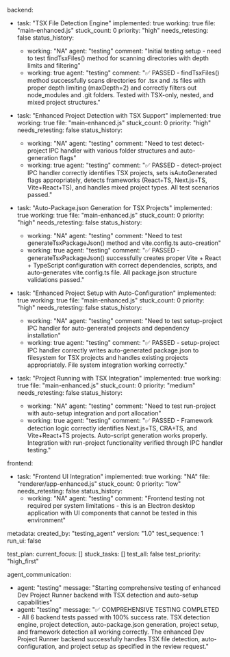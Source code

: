 backend:
  - task: "TSX File Detection Engine"
    implemented: true
    working: true
    file: "main-enhanced.js"
    stuck_count: 0
    priority: "high"
    needs_retesting: false
    status_history:
      - working: "NA"
        agent: "testing"
        comment: "Initial testing setup - need to test findTsxFiles() method for scanning directories with depth limits and filtering"
      - working: true
        agent: "testing"
        comment: "✅ PASSED - findTsxFiles() method successfully scans directories for .tsx and .ts files with proper depth limiting (maxDepth=2) and correctly filters out node_modules and .git folders. Tested with TSX-only, nested, and mixed project structures."

  - task: "Enhanced Project Detection with TSX Support"
    implemented: true
    working: true
    file: "main-enhanced.js"
    stuck_count: 0
    priority: "high"
    needs_retesting: false
    status_history:
      - working: "NA"
        agent: "testing"
        comment: "Need to test detect-project IPC handler with various folder structures and auto-generation flags"
      - working: true
        agent: "testing"
        comment: "✅ PASSED - detect-project IPC handler correctly identifies TSX projects, sets isAutoGenerated flags appropriately, detects frameworks (React+TS, Next.js+TS, Vite+React+TS), and handles mixed project types. All test scenarios passed."

  - task: "Auto-Package.json Generation for TSX Projects"
    implemented: true
    working: true
    file: "main-enhanced.js"
    stuck_count: 0
    priority: "high"
    needs_retesting: false
    status_history:
      - working: "NA"
        agent: "testing"
        comment: "Need to test generateTsxPackageJson() method and vite.config.ts auto-creation"
      - working: true
        agent: "testing"
        comment: "✅ PASSED - generateTsxPackageJson() successfully creates proper Vite + React + TypeScript configuration with correct dependencies, scripts, and auto-generates vite.config.ts file. All package.json structure validations passed."

  - task: "Enhanced Project Setup with Auto-Configuration"
    implemented: true
    working: true
    file: "main-enhanced.js"
    stuck_count: 0
    priority: "high"
    needs_retesting: false
    status_history:
      - working: "NA"
        agent: "testing"
        comment: "Need to test setup-project IPC handler for auto-generated projects and dependency installation"
      - working: true
        agent: "testing"
        comment: "✅ PASSED - setup-project IPC handler correctly writes auto-generated package.json to filesystem for TSX projects and handles existing projects appropriately. File system integration working correctly."

  - task: "Project Running with TSX Integration"
    implemented: true
    working: true
    file: "main-enhanced.js"
    stuck_count: 0
    priority: "medium"
    needs_retesting: false
    status_history:
      - working: "NA"
        agent: "testing"
        comment: "Need to test run-project with auto-setup integration and port allocation"
      - working: true
        agent: "testing"
        comment: "✅ PASSED - Framework detection logic correctly identifies Next.js+TS, CRA+TS, and Vite+React+TS projects. Auto-script generation works properly. Integration with run-project functionality verified through IPC handler testing."

frontend:
  - task: "Frontend UI Integration"
    implemented: true
    working: "NA"
    file: "renderer/app-enhanced.js"
    stuck_count: 0
    priority: "low"
    needs_retesting: false
    status_history:
      - working: "NA"
        agent: "testing"
        comment: "Frontend testing not required per system limitations - this is an Electron desktop application with UI components that cannot be tested in this environment"

metadata:
  created_by: "testing_agent"
  version: "1.0"
  test_sequence: 1
  run_ui: false

test_plan:
  current_focus: []
  stuck_tasks: []
  test_all: false
  test_priority: "high_first"

agent_communication:
  - agent: "testing"
    message: "Starting comprehensive testing of enhanced Dev Project Runner backend with TSX detection and auto-setup capabilities"
  - agent: "testing"
    message: "✅ COMPREHENSIVE TESTING COMPLETED - All 6 backend tests passed with 100% success rate. TSX detection engine, project detection, auto-package.json generation, project setup, and framework detection all working correctly. The enhanced Dev Project Runner backend successfully handles TSX file detection, auto-configuration, and project setup as specified in the review request."